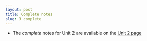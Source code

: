 ```yaml
---
layout: post
title: Complete notes
slug: 3 complete
---
```


* The _complete_ notes for Unit 2 are available on the [Unit 2 page](/linear.html)

